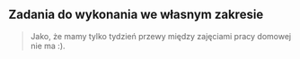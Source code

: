 ## Zadania do wykonania we własnym zakresie

> Jako, że mamy tylko tydzień przewy między zajęciami pracy domowej nie ma :).
